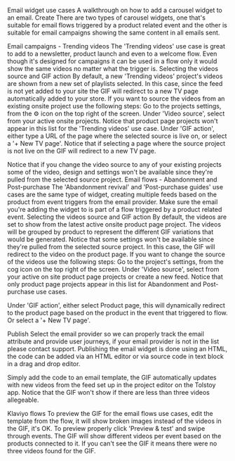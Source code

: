 Email widget use cases
A walkthrough on how to add a carousel widget to an email.
Create
There are two types of carousel widgets, one that's suitable for email flows triggered by a product related event and the other is suitable for email campaigns showing the same content in all emails sent.

Email campaigns - Trending videos
The 'Trending videos' use case is great to add to a newsletter, product launch and even to a welcome flow. Even though it's designed for campaigns it can be used in a flow only it would show the same videos no matter what the trigger is.
Selecting the videos source and GIF action
By default, a new 'Trending videos' project's videos are shown from a new set of playlists selected. In this case, since the feed is not yet added to your site the GIF will redirect to a new TV page automatically added to your store.
If you want to source the videos from an existing onsite project use the following steps:
Go to the projects settings, from the ⚙️ icon on the top right of the screen.
Under 'Video source', select from your active onsite projects. Notice that product page projects won't appear in this list for the 'Trending videos' use case.
Under 'GIF action', either type a URL of the page where the selected source is live on, or select a '+ New TV page'. Notice that if selecting a page where the source project is not live on the GIF will redirect to a new TV page.


Notice that if you change the video source to any of your existing projects some of the video, design and settings won't be available since they're pulled from the selected source project.
Email flows - Abandonment and Post-purchase
The 'Abandonment revival' and 'Post-purchase guides' use cases are the same type of widget, creating multiple feeds based on the product from event triggers from the email provider. Make sure the email you're adding the widget to is part of a flow triggered by a product related event.
Selecting the videos source and GIF action
By default, the videos are set to show from the latest active onsite product page project. The videos will be grouped by product to represent the different GIF variations that would be generated. Notice that some settings won't be available since they're pulled from the selected source project. In this case, the GIF will redirect to the video on the product page.
If you want to change the source of the videos use the following steps:
Go to the project's settings, from the cog  icon on the top right of the screen.
Under 'Video source', select from your active on site product page projects or create a new feed. Notice that only product page projects appear in this list for Abandonment and Post-purchase use cases.


Under 'GIF action', either select Product page, this will dynamically redirect to the product page based on the product in the event that triggered to flow. Or select a '+ New TV page'.
 
Publish
Select the email provider so we can properly track the email attribute and provide user journeys, if your email provider is not in the list please contact support. Publishing the email widget is done using an HTML, the code can be added via an HTML editor or via source code in text block in a drag and drop editor.

Simply add the code to an email template, the GIF automatically updates with new videos from the feed set up in the project editor on the Tolstoy app. Notice that the GIF won't show if there are less than three videos allegeable.

Klaviyo flows
To preview the GIF for the email flows use cases, edit the template from the flow, it will show broken images instead of the videos in the GIF, it's OK. To preview properly click 'Preview & test' and swipe through events. The GIF will show different videos per event based on the products connected to it. If you can't see the GIF it means there were no three videos found for the GIF.
